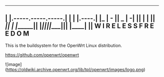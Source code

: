   _______                     ________        __
 |       |.-----.-----.-----.|  |  |  |.----.|  |_
 |   -   ||  _  |  -__|     ||  |  |  ||   _||   _|
 |_______||   __|_____|__|__||________||__|  |____|
          |__| W I R E L E S S   F R E E D O M
 -----------------------------------------------------
This is the buildsystem for the OpenWrt Linux distribution.

https://github.com/openwrt/openwrt

![image] (https://oldwiki.archive.openwrt.org/lib/tpl/openwrt/images/logo.png)

